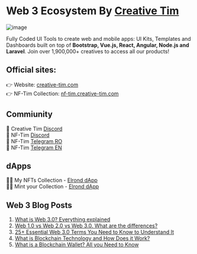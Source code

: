 # Web 3 Ecosystem By [Creative Tim](https://www.creative-tim.com/)
![image](https://user-images.githubusercontent.com/4600172/189114922-01417f4e-bbda-404e-97e5-285990c5e9d5.png)

Fully Coded UI Tools to create web and mobile apps: UI Kits, Templates and Dashboards built on top of **Bootstrap, Vue.js, React, Angular, Node.js and Laravel**. Join over 1,900,000+ creatives to access all our products!

## Official sites:
👉 Website: [creative-tim.com](https://www.creative-tim.com/) <br>
👉 NF-Tim Collection: [nf-tim.creative-tim.com](https://nf-tim.creative-tim.com/)

## Commiunity
💬 Creative Tim [Discord](https://discord.gg/buAXAbbX) <br>
💬 NF-Tim [Discord](https://discord.gg/UAUFTuft) <br>
💬 NF-Tim [Telegram RO](https://t.me/NFTim_Romania) <br>
💬 NF-Tim [Telegram EN](https://t.me/NFTim_international)

## dApps
🧑‍💻 My NFTs Collection - [Elrond dApp](https://github.com/web3-creative-tim/elrond-my-nfts-collection-dapp) <br>
🧑‍💻 Mint your Collection - [Elrond dApp](https://github.com/Elrond-Giants/giants-nftim-minting-dapp)

## Web 3 Blog Posts
1. [What is Web 3.0? Everything explained](https://www.creative-tim.com/blog/web-3-0/what-is-web-3-0-everything-explained/?ref=web3-org)
2. [Web 1.0 vs Web 2.0 vs Web 3.0. What are the differences?](https://www.creative-tim.com/blog/educational-tech/web-1-0-vs-web-2-0-vs-web-3-0-what-are-the-differences/?ref=web3-org)
3. [25+ Essential Web 3.0 Terms You Need to Know to Understand It](https://www.creative-tim.com/blog/educational-tech/essential-web-3-0-terms/?ref=web3-org)
4. [What is Blockchain Technology and How Does it Work?](https://www.creative-tim.com/blog/educational-tech/what-is-blockchain-technology-and-how-does-it-work/?ref=web3-org)
5. [What is a Blockchain Wallet? All you Need to Know](https://www.creative-tim.com/blog/educational-tech/what-is-blockchain-wallet/?ref=web3-org)
